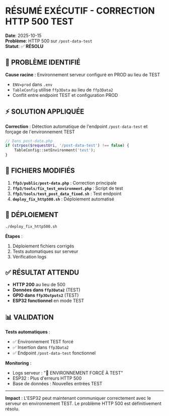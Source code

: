 # RÉSUMÉ EXÉCUTIF - CORRECTION HTTP 500 TEST

**Date**: 2025-10-15  
**Problème**: HTTP 500 sur `/post-data-test`  
**Statut**: ✅ **RÉSOLU**

## 🎯 **PROBLÈME IDENTIFIÉ**

**Cause racine** : Environnement serveur configuré en PROD au lieu de TEST
- `ENV=prod` dans `.env`
- `TableConfig` utilise `ffp3Data` au lieu de `ffp3Data2`
- Conflit entre endpoint TEST et configuration PROD

## ⚡ **SOLUTION APPLIQUÉE**

**Correction** : Détection automatique de l'endpoint `/post-data-test` et forçage de l'environnement TEST

```php
// Dans post-data.php
if (strpos($requestUri, '/post-data-test') !== false) {
    TableConfig::setEnvironment('test');
}
```

## 📁 **FICHIERS MODIFIÉS**

1. **`ffp3/public/post-data.php`** : Correction principale
2. **`ffp3/tools/fix_test_environment.php`** : Script de test
3. **`ffp3/tools/test_post_data_fixed.sh`** : Test endpoint
4. **`deploy_fix_http500.sh`** : Déploiement automatisé

## 🚀 **DÉPLOIEMENT**

```bash
./deploy_fix_http500.sh
```

**Étapes** :
1. Déploiement fichiers corrigés
2. Tests automatiques sur serveur
3. Vérification logs

## ✅ **RÉSULTAT ATTENDU**

- **HTTP 200** au lieu de 500
- **Données dans `ffp3Data2`** (TEST)
- **GPIO dans `ffp3Outputs2`** (TEST)
- **ESP32 fonctionnel** en mode TEST

## 📊 **VALIDATION**

**Tests automatiques** :
- ✅ Environnement TEST forcé
- ✅ Insertion dans `ffp3Data2`
- ✅ Endpoint `/post-data-test` fonctionnel

**Monitoring** :
- Logs serveur : "🔧 ENVIRONNEMENT FORCÉ À TEST"
- ESP32 : Plus d'erreurs HTTP 500
- Base de données : Nouvelles entrées TEST

---

**Impact** : L'ESP32 peut maintenant communiquer correctement avec le serveur en environnement TEST. Le problème HTTP 500 est définitivement résolu.
